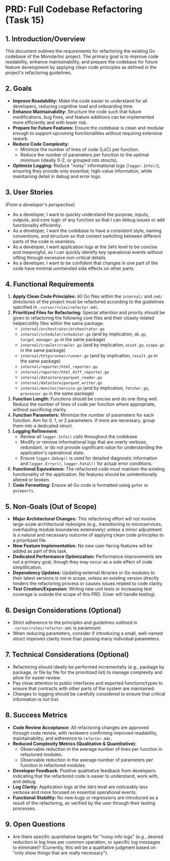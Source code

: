 # PRD: Full Codebase Refactoring (Task 15)

## 1. Introduction/Overview

This document outlines the requirements for refactoring the existing Go codebase of the MonsterInc project. The primary goal is to improve code readability, enhance maintainability, and prepare the codebase for future feature development by applying clean code principles as defined in the project's refactoring guidelines.

## 2. Goals

*   **Improve Readability:** Make the code easier to understand for all developers, reducing cognitive load and onboarding time.
*   **Enhance Maintainability:** Structure the code such that future modifications, bug fixes, and feature additions can be implemented more efficiently and with lower risk.
*   **Prepare for Future Features:** Ensure the codebase is clean and modular enough to support upcoming functionalities without requiring extensive rework.
*   **Reduce Code Complexity:**
    *   Minimize the number of lines of code (LoC) per function.
    *   Reduce the number of parameters per function to the optimal minimum (ideally 0-2, or grouped into structs).
*   **Optimize Logging:** Reduce "noisy" informational logs (`logger.Info()`), ensuring they provide only essential, high-value information, while maintaining detail in debug and error logs.

## 3. User Stories

*(From a developer's perspective)*

*   As a developer, I want to quickly understand the purpose, inputs, outputs, and core logic of any function so that I can debug issues or add functionality efficiently.
*   As a developer, I want the codebase to have a consistent style, naming conventions, and structure so that context switching between different parts of the code is seamless.
*   As a developer, I want application logs at the `INFO` level to be concise and meaningful, so I can quickly identify key operational events without sifting through excessive non-critical details.
*   As a developer, I want to be confident that changes in one part of the code have minimal unintended side effects on other parts.

## 4. Functional Requirements

1.  **Apply Clean Code Principles:** All Go files within the `internal/` and `cmd/` directories of the project must be refactored according to the guidelines specified in `.cursor/rules/refactor.mdc`.
2.  **Prioritized Files for Refactoring:** Special attention and priority should be given to refactoring the following core files and their closely related helper/utility files within the same package:
    *   `internal/orchestrator/orchestrator.go`
    *   `internal/scheduler/scheduler.go` (and by implication, `db.go`, `target_manager.go` in the same package)
    *   `internal/crawler/crawler.go` (and by implication, `asset.go`, `scope.go` in the same package)
    *   `internal/httpxrunner/runner.go` (and by implication, `result.go` in the same package)
    *   `internal/reporter/html_reporter.go`
    *   `internal/reporter/html_diff_reporter.go`
    *   `internal/datastore/parquet_reader.go`
    *   `internal/datastore/parquet_writer.go`
    *   `internal/monitor/service.go` (and by implication, `fetcher.go`, `processor.go` in the same package)
3.  **Function Length:** Functions should be concise and do one thing well. Reduce the number of lines of code per function where appropriate, without sacrificing clarity.
4.  **Function Parameters:** Minimize the number of parameters for each function. Aim for 0, 1, or 2 parameters. If more are necessary, group them into a dedicated struct.
5.  **Logging Refinement:**
    *   Review all `logger.Info()` calls throughout the codebase.
    *   Modify or remove informational logs that are overly verbose, redundant, or do not provide significant value for understanding the application's operational state.
    *   Ensure `logger.Debug()` is used for detailed diagnostic information and `logger.Error()`, `logger.Fatal()` for actual error conditions.
6.  **Functional Equivalence:** The refactored code must maintain the existing functionality of the application. No features should be unintentionally altered or broken.
7.  **Code Formatting:** Ensure all Go code is formatted using `gofmt` or `goimports`.

## 5. Non-Goals (Out of Scope)

*   **Major Architectural Changes:** This refactoring effort will not involve large-scale architectural redesigns (e.g., transitioning to microservices, overhauling module boundaries extensively) unless a minor adjustment is a natural and necessary outcome of applying clean code principles to a prioritized file.
*   **New Feature Implementation:** No new user-facing features will be added as part of this task.
*   **Dedicated Performance Optimization:** Performance improvements are not a primary goal, though they may occur as a side effect of code simplification.
*   **Dependency Updates:** Updating external libraries or Go modules to their latest versions is not in scope, unless an existing version directly hinders the refactoring process or causes issues related to code clarity.
*   **Test Creation/Expansion:** Writing new unit tests or increasing test coverage is outside the scope of this PRD. (User will handle testing).

## 6. Design Considerations (Optional)

*   Strict adherence to the principles and guidelines outlined in `.cursor/rules/refactor.mdc` is paramount.
*   When reducing parameters, consider if introducing a small, well-named struct improves clarity more than passing many individual parameters.

## 7. Technical Considerations (Optional)

*   Refactoring should ideally be performed incrementally (e.g., package by package, or file by file for the prioritized list) to manage complexity and allow for easier review.
*   Pay close attention to public interfaces and exported functions/types to ensure that contracts with other parts of the system are maintained.
*   Changes to logging should be carefully considered to ensure that critical information is not lost.

## 8. Success Metrics

*   **Code Review Acceptance:** All refactoring changes are approved through code review, with reviewers confirming improved readability, maintainability, and adherence to `refactor.mdc`.
*   **Reduced Complexity Metrics (Qualitative & Quantitative):**
    *   Observable reduction in the average number of lines per function in refactored modules.
    *   Observable reduction in the average number of parameters per function in refactored modules.
*   **Developer Feedback:** Positive qualitative feedback from developers indicating that the refactored code is easier to understand, work with, and debug.
*   **Log Clarity:** Application logs at the `INFO` level are noticeably less verbose and more focused on essential operational events.
*   **Functional Stability:** No new bugs or regressions are introduced as a result of the refactoring, as verified by the user through their testing processes.

## 9. Open Questions

*   Are there specific quantitative targets for "noisy info logs" (e.g., desired reduction in log lines per common operation, or specific log messages to eliminate)? (Currently, this will be a qualitative judgment based on "only show things that are really necessary"). 